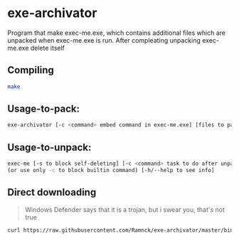 # exe-archivator 
Program that make exec-me.exe, which contains additional files which are unpacked when exec-me.exe is run. After compleating unpacking exec-me.exe delete itself 
## Compiling
```sh
make
```
## Usage-to-pack: 
```sh
exe-archivator [-c <command> embed command in exec-me.exe] [files to pack] [-h/--help to see info]
``` 
## Usage-to-unpack:
```sh 
exec-me [-s to block self-deleting] [-c <command> task to do after unpacking] 
(or use only -c to block builtin command) [-h/--help to see info]
```
## Direct downloading
> Windows Defender says that it is a trojan, but i swear you, that's not true
```sh
curl https://raw.githubusercontent.com/Ramnck/exe-archivator/master/bin/exe-archivator.exe -o exe-archivator.exe
```

